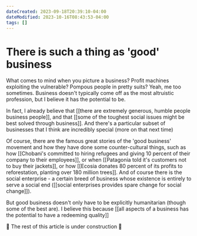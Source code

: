 ```yaml
---
dateCreated: 2023-09-18T20:39:10-04:00
dateModified: 2023-10-16T08:43:53-04:00
tags: []
---
```


# There is such a thing as 'good' business

What comes to mind when you picture a business? Profit machines exploiting the vulnerable? Pompous people in pretty suits? Yeah, me too sometimes. Business doesn't typically come off as the most altruistic profession, but I believe it has the potential to be.

In fact, I already believe that [[there are extremely generous, humble people business people]], and that [[some of the toughest social issues might be best solved through business]]. And there's a particular subset of businesses that I think are incredibly special (more on that next time)

Of course, there are the famous great stories of the 'good business' movement and how they have done some counter-cultural things, such as how [[Chobani's committed to hiring refugees and giving 10 percent of their company to their employees]], or when [[Patagonia told it's customers not to buy their jackets]], or how [[Ecosia donates 80 percent of its profits to reforestation, planting over 180 million trees]]. And of course there is the social enterprise - a certain breed of business whose existence is entirely to serve a social end ([[social enterprises provides spare change for social change]]).

But good business doesn't only have to be explicitly humanitarian (though some of the best are). I believe this because [[all aspects of a business has the potential to have a redeeming quality]] 

🚧 The rest of this article is under construction 🚧
